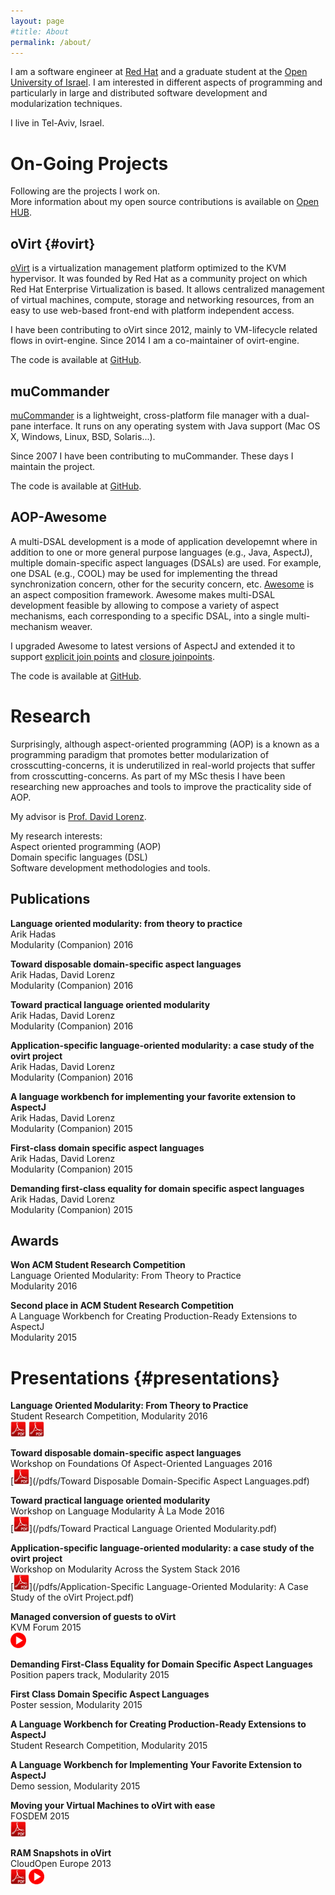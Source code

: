 ```yaml
---
layout: page
#title: About
permalink: /about/
---
```


I am a software engineer at [Red Hat](https://www.redhat.com) and a graduate student at the [Open University of Israel](http://www.openu.ac.il). I am interested in different aspects of programming and particularly in large and distributed software development and modularization techniques.

I live in Tel-Aviv, Israel.

# On-Going Projects
Following are the projects I work on.  
More information about my open source contributions is available on [Open HUB](https://www.openhub.net/accounts/Arik_Hadas/).

## oVirt {#ovirt}
[oVirt](http://www.ovirt.org) is a virtualization management platform optimized to the KVM hypervisor. It was founded by Red Hat as a community project on which Red Hat Enterprise Virtualization is based. It allows centralized management of virtual machines, compute, storage and networking resources, from an easy to use web-based front-end with platform independent access.

I have been contributing to oVirt since 2012, mainly to VM-lifecycle related flows in ovirt-engine. Since 2014 I am a co-maintainer of ovirt-engine.  

The code is available at [GitHub](https://github.com/ovirt).

## muCommander
[muCommander](http://www.mucommander.com) is a lightweight, cross-platform file manager with a dual-pane interface. It runs on any operating system with Java support (Mac OS X, Windows, Linux, BSD, Solaris...).

Since 2007 I have been contributing to muCommander. These days I maintain the project.

The code is available at [GitHub](https://github.com/mucommander).

## AOP-Awesome
A multi-DSAL development is a mode of application developemnt where in addition to one or more general purpose languages (e.g., Java, AspectJ), multiple domain-specific aspect languages (DSALs) are used. For example, one DSAL (e.g., COOL) may be used for implementing the thread synchronization concern, other for the security concern, etc. [Awesome](http://aop.cslab.openu.ac.il/research/awesome) is an aspect composition framework. Awesome makes multi-DSAL development feasible by allowing to compose a variety of aspect mechanisms, each corresponding to a specific DSAL, into a single multi-mechanism weaver.

I upgraded Awesome to latest versions of AspectJ and extended it to support [explicit join points](http://dl.acm.org/citation.cfm?id=1294335&dl=ACM&coll=DL&CFID=596909188&CFTOKEN=29117700) and [closure joinpoints](http://dl.acm.org/citation.cfm?id=1960291&dl=ACM&coll=DL&CFID=596909188&CFTOKEN=29117700).

The code is available at [GitHub](https://github.com/OpenUniversity).

# Research
Surprisingly, although aspect-oriented programming (AOP) is a known as a programming paradigm that promotes better modularization of crosscutting-concerns, it is underutilized in real-world projects that suffer from crosscutting-concerns. As part of my MSc thesis I have been researching new approaches and tools to improve the practicality side of AOP.

My advisor is [Prof. David Lorenz](https://www.google.co.il/url?sa=t&rct=j&q=&esrc=s&source=web&cd=1&cad=rja&uact=8&ved=0ahUKEwj99_6MtPDLAhXCtBoKHYMZAq4QFggbMAA&url=http%3A%2F%2Fwww.openu.ac.il%2Fhome%2Florenz%2F&usg=AFQjCNGqw4RqD7ImwOsYSo0A5HQ8S9t6kQ&sig2=c2oRZVQhU4g4CqAoujmVgA).

My research interests:  
Aspect oriented programming (AOP)  
Domain specific languages (DSL)  
Software development methodologies and tools.

## Publications
**Language oriented modularity: from theory to practice**  
Arik Hadas  
Modularity (Companion) 2016

**Toward disposable domain-specific aspect languages**  
Arik Hadas, David Lorenz  
Modularity (Companion) 2016

**Toward practical language oriented modularity**  
Arik Hadas, David Lorenz  
Modularity (Companion) 2016

**Application-specific language-oriented modularity: a case study of the ovirt project**  
Arik Hadas, David Lorenz  
Modularity (Companion) 2016

**A language workbench for implementing your favorite extension to AspectJ**  
Arik Hadas, David Lorenz  
Modularity (Companion) 2015

**First-class domain specific aspect languages**  
Arik Hadas, David Lorenz  
Modularity (Companion) 2015

**Demanding first-class equality for domain specific aspect languages**  
Arik Hadas, David Lorenz  
Modularity (Companion) 2015

## Awards

**Won ACM Student Research Competition**  
Language Oriented Modularity: From Theory to Practice  
Modularity 2016

**Second place in ACM Student Research Competition**  
A Language Workbench for Creating Production-Ready Extensions to AspectJ  
Modularity 2015

# Presentations {#presentations}

**Language Oriented Modularity: From Theory to Practice**  
Student Research Competition, Modularity 2016  
[<img src="/images/pdf.png" width="25">](/pdfs/src_16.pdf)
[<img src="/images/pdf.png" width="25">](/pdfs/poster_src_16.pdf)  

**Toward disposable domain-specific aspect languages**  
Workshop on Foundations Of Aspect-Oriented Languages 2016  
[<img src="/images/pdf.png" width="25">](/pdfs/Toward Disposable Domain-Specific Aspect Languages.pdf)

**Toward practical language oriented modularity**  
Workshop on Language Modularity À La Mode 2016  
[<img src="/images/pdf.png" width="25">](/pdfs/Toward Practical Language Oriented Modularity.pdf)

**Application-specific language-oriented modularity: a case study of the ovirt project**  
Workshop on Modularity Across the System Stack 2016  
[<img src="/images/pdf.png" width="25">](/pdfs/Application-Specific Language-Oriented Modularity: A Case Study of the oVirt Project.pdf)

**Managed conversion of guests to oVirt**  
KVM Forum 2015  
[<img src="/images/video.png" width="25">](https://www.youtube.com/watch?v=rYrnfduAkU0&nohtml5=False)  

**Demanding First-Class Equality for Domain Specific Aspect Languages**  
Position papers track, Modularity 2015

**First Class Domain Specific Aspect Languages**  
Poster session, Modularity 2015

**A Language Workbench for Creating Production-Ready Extensions to AspectJ**  
Student Research Competition, Modularity 2015

**A Language Workbench for Implementing Your Favorite Extension to AspectJ**  
Demo session, Modularity 2015

**Moving your Virtual Machines to oVirt with ease**  
FOSDEM 2015  
[<img src="/images/pdf.png" width="25">](/pdfs/v2v-fosdem.pdf)

**RAM Snapshots in oVirt**  
CloudOpen Europe 2013  
[<img src="/images/pdf.png" width="25">](/pdfs/ram_snapshots.pdf)
[<img src="/images/video.png" width="25">](https://www.youtube.com/watch?v=xIhPV66uGo8)  
